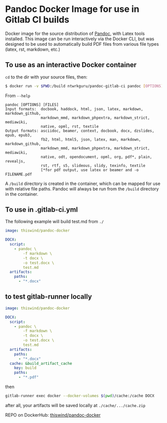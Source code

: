 # Pandoc Docker Image for use in Gitlab CI builds

Docker image for the source distribution of [Pandoc](http://johnmacfarlane.net/pandoc), with Latex tools installed. This image can be run interactively via the Docker CLI, but was designed to be used to automatically build PDF files from various file types (latex, rst, markdown, etc.)

## To use as an interactive Docker container

`cd` to the dir with your source files, then:

```bash
$ docker run -v $PWD:/build ntwrkguru/pandoc-gitlab-ci pandoc [OPTIONS] [FILES]
```
From `--help`

    pandoc [OPTIONS] [FILES]
    Input formats:  docbook, haddock, html, json, latex, markdown, markdown_github,
                    markdown_mmd, markdown_phpextra, markdown_strict, mediawiki,
                    native, opml, rst, textile
    Output formats: asciidoc, beamer, context, docbook, docx, dzslides, epub, epub3,
                    fb2, html, html5, json, latex, man, markdown, markdown_github,
                    markdown_mmd, markdown_phpextra, markdown_strict, mediawiki,
                    native, odt, opendocument, opml, org, pdf*, plain, revealjs,
                    rst, rtf, s5, slideous, slidy, texinfo, textile
                    [*for pdf output, use latex or beamer and -o FILENAME.pdf

A `/build` directory is created in the container, which can be mapped for use with relative file paths. Pandoc will always be run from the `/build` directory in the container.

## To use in .gitlab-ci.yml

The following example will build test.md from `./`

```yaml
image: thiswind/pandoc-docker

DOCX:
  script:
    - pandoc \
        -f markdown \
        -t docx \
        -o test.docx \
        test.md
  artifacts:
    paths:
      - "*.docx"
```

## to test gitlab-runner locally

```yaml
image: thiswind/pandoc-docker

DOCX:
  script:
    - pandoc \
        -f markdown \
        -t docx \
        -o test.docx \
        test.md
  artifacts:
    paths:
      - "*.docx"
  cache: &build_artifact_cache
    key: build
    paths:
      - "*.pdf"
```

then 

```bash
gitlab-runner exec docker --docker-volumes $(pwd)/cache:/cache DOCX
```

after all, your artifacts will be saved locally at `./cache/.../cache.zip`

REPO on DockerHub: [thiswind/pandoc-docker](https://hub.docker.com/r/thiswind/pandoc-docker)
